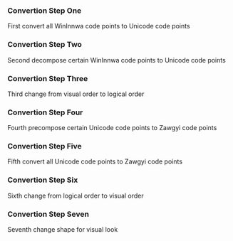 ### Convertion Step One
First convert all WinInnwa code points to Unicode code points

### Convertion Step Two
Second decompose certain WinInnwa code points to Unicode code points

### Convertion Step Three
Third change from visual order to logical order

### Convertion Step Four
Fourth precompose certain Unicode code points to Zawgyi code points

### Convertion Step Five
Fifth convert all Unicode code points to Zawgyi code points

### Convertion Step Six
Sixth change from logical order to visual order

### Convertion Step Seven
Seventh change shape for visual look
